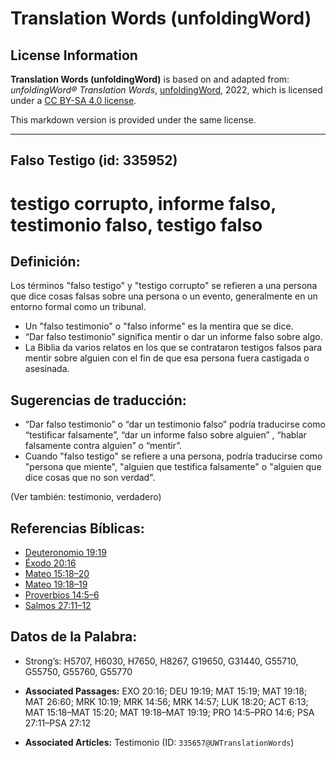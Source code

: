 # Translation Words (unfoldingWord)

## License Information

**Translation Words (unfoldingWord)** is based on and adapted from: _unfoldingWord® Translation Words_, [unfoldingWord](https://unfoldingword.org/utw), 2022, which is licensed under a [CC BY-SA 4.0 license](https://creativecommons.org/licenses/by-sa/4.0/legalcode.en).

This markdown version is provided under the same license.



--------------------------------

## Falso Testigo (id: 335952)

testigo corrupto, informe falso, testimonio falso, testigo falso
================================================================

Definición:
-----------

Los términos "falso testigo" y "testigo corrupto" se refieren a una persona que dice cosas falsas sobre una persona o un evento, generalmente en un entorno formal como un tribunal.

* Un "falso testimonio" o "falso informe" es la mentira que se dice.
* “Dar falso testimonio” significa mentir o dar un informe falso sobre algo.
* La Biblia da varios relatos en los que se contrataron testigos falsos para mentir sobre alguien con el fin de que esa persona fuera castigada o asesinada.

Sugerencias de traducción:
--------------------------

* “Dar falso testimonio” o “dar un testimonio falso” podría traducirse como “testificar falsamente”, “dar un informe falso sobre alguien” , “hablar falsamente contra alguien” o “mentir”.
* Cuando "falso testigo" se refiere a una persona, podría traducirse como "persona que miente", "alguien que testifica falsamente" o "alguien que dice cosas que no son verdad".

(Ver también: testimonio, verdadero)

Referencias Bíblicas:
---------------------

* [Deuteronomio 19:19](https://ref.ly/Deut19:19)
* [Éxodo 20:16](https://ref.ly/Exod20:16)
* [Mateo 15:18–20](https://ref.ly/Matt15:18-Matt15:20)
* [Mateo 19:18–19](https://ref.ly/Matt19:18-Matt19:19)
* [Proverbios 14:5–6](https://ref.ly/Prov14:5-Prov14:6)
* [Salmos 27:11–12](https://ref.ly/Ps27:11-Ps27:12)

Datos de la Palabra:
--------------------

* Strong’s: H5707, H6030, H7650, H8267, G19650, G31440, G55710, G55750, G55760, G55770

* **Associated Passages:** EXO 20:16; DEU 19:19; MAT 15:19; MAT 19:18; MAT 26:60; MRK 10:19; MRK 14:56; MRK 14:57; LUK 18:20; ACT 6:13; MAT 15:18–MAT 15:20; MAT 19:18–MAT 19:19; PRO 14:5–PRO 14:6; PSA 27:11–PSA 27:12
* **Associated Articles:** Testimonio (ID: `335657@UWTranslationWords`)

